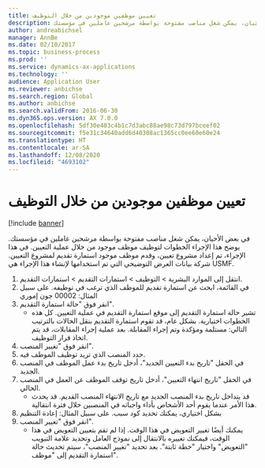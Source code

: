 ```yaml
---
title: تعيين موظفين موجودين من خلال التوظيف
description: في بعض الأحيان، يمكن شغل مناصب مفتوحة بواسطة مرشحين عاملين في مؤسستك.
author: andreabichsel
manager: AnnBe
ms.date: 02/10/2017
ms.topic: business-process
ms.prod: ''
ms.service: dynamics-ax-applications
ms.technology: ''
audience: Application User
ms.reviewer: anbichse
ms.search.region: Global
ms.author: anbichse
ms.search.validFrom: 2016-06-30
ms.dyn365.ops.version: AX 7.0.0
ms.openlocfilehash: 5df30e403c4b1c7d3abc88ae98c73d797bceef02
ms.sourcegitcommit: f5e31c34640add6d40308ac1365cc0ee60e60e24
ms.translationtype: HT
ms.contentlocale: ar-SA
ms.lasthandoff: 12/08/2020
ms.locfileid: "4693102"
---
```

# <a name="hire-existing-employees-through-recruitment"></a>تعيين موظفين موجودين من خلال التوظيف

[!include [banner](../../includes/banner.md)]

في بعض الأحيان، يمكن شغل مناصب مفتوحة بواسطة مرشحين عاملين في مؤسستك. يوضح هذا الإجراء الخطوات لتوظيف موظف موجود من خلال عملية التعيين. في هذا الإجراء، تم إعداد مشروع تعيين، وقدم موظف موجود استمارة تقديم لمشروع التعيين. شركة بيانات العرض التوضيحي التي تم استخدامها لإنشاء هذا الإجراء هي USMF.

1. انتقل إلى الموارد البشرية > التوظيف‬ > استمارات التقديم‬ > استمارات التقديم‬‬.
2. في القائمة، ابحث عن استمارة تقديم للموظف الذي ترغب في توظيفه. على سبيل المثال: 00002 جون إموري
3. انقر فوق "حالة استمارة التقديم‬".
    * تشير حالة استمارة التقديم إلى موقع استمارة التقديم في عملية التعيين.  كل هذه الخطوات اختيارية. بشكل عام، قد تقوم استمارة التقديم بنقل الحالات بالترتيب التالي: مستلمة ومؤكدة وتم إجراء المقابلة. بعد عملية إجراء المقابلات، قد يتم اتخاذ قرار التوظيف.  
4. انقر فوق "تغيير المنصب".
5. حدد المنصب الذي تريد توظيف الموظف فيه.
6. في الحقل "تاريخ بدء التعيين الجديد"، أدخل تاريخ بدء عمل الموظف في المنصب الجديد.  
7. في الحقل "تاريخ انتهاء التعيين"، أدخل تاريخ توقف الموظف عن العمل في المنصب الحالي.
    * قد يتداخل تاريخ بدء المنصب الجديد مع تاريخ الانتهاء المنصب القديم. قد يحدث هذا الأمر عندما يقوم أحد الأشخاص بأداء واجباته في المنصبين خلال فترة انتقالية.  
8. بشكل اختياري، يمكنك تحديد كود سبب. على سبيل المثال: إعادة التنظيم
9. انقر فوق "تغيير المنصب".
    * يمكنك أيضًا تغيير التعويض في هذا الوقت. إذا لم تقم بتعيين التعويض في هذا الوقت، فيمكنك تغييره بالانتقال إلى نموذج العامل وتحديد علامة التبويب "التعويض" واختيار "خطة ثابتة‬". بعد تحديد "تغيير المنصب"، سيتم تحديث حالة استمارة التقديم إلى "موظف".  

